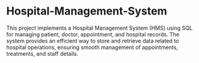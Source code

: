 # Hospital-Management-System
This project implements a Hospital Management System (HMS) using SQL for managing patient, doctor, appointment, and hospital records. The system provides an efficient way to store and retrieve data related to hospital operations, ensuring smooth management of appointments, treatments, and staff details.
